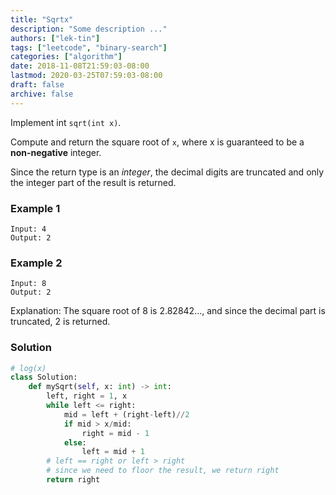 ```yaml
---
title: "Sqrtx"
description: "Some description ..."
authors: ["lek-tin"]
tags: ["leetcode", "binary-search"]
categories: ["algorithm"]
date: 2018-11-08T21:59:03-08:00
lastmod: 2020-03-25T07:59:03-08:00
draft: false
archive: false
---
```

Implement int `sqrt(int x)`.

Compute and return the square root of `x`, where x is guaranteed to be a **non-negative** integer.

Since the return type is an _integer_, the decimal digits are truncated and only the integer part of the result is returned.

### Example 1

```
Input: 4
Output: 2
```

### Example 2

```
Input: 8
Output: 2
```
Explanation: The square root of 8 is 2.82842..., and since the decimal part is truncated, 2 is returned.

### Solution

```python
# log(x)
class Solution:
    def mySqrt(self, x: int) -> int:
        left, right = 1, x
        while left <= right:
            mid = left + (right-left)//2
            if mid > x/mid:
                right = mid - 1
            else:
                left = mid + 1
        # left == right or left > right
        # since we need to floor the result, we return right
        return right
```